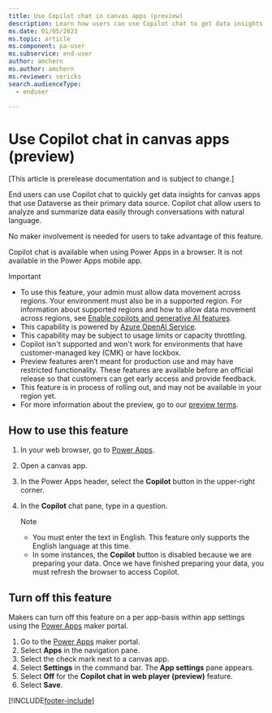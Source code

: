 ```yaml
---
title: Use Copilot chat in canvas apps (preview)
description: Learn how users can use Copilot chat to get data insights for canvas apps using Dataverse data.
ms.date: 01/05/2023
ms.topic: article
ms.component: pa-user
ms.subservice: end-user
author: amchern
ms.author: amchern
ms.reviewer: sericks
search.audienceType: 
  - enduser

---
```


# Use Copilot chat in canvas apps (preview)

[This article is prerelease documentation and is subject to change.]

End users can use Copilot chat to quickly get data insights for canvas apps that use Dataverse as their primary data source. Copilot chat allow users to analyze and summarize data easily through conversations with natural language. 

No maker involvement is needed for users to take advantage of this feature.

Copilot chat is available when using Power Apps in a browser. It is not available in the Power Apps mobile app.  

> [!IMPORTANT]
> - To use this feature, your admin must allow data movement across regions. Your environment must also be in a supported region. For information about supported regions and how to allow data movement across regions, see [Enable copilots and generative AI features](/power-platform/admin/geographical-availability-copilot).
> - This capability is powered by [Azure OpenAI Service](/azure/cognitive-services/openai/overview).
> - This capability may be subject to usage limits or capacity throttling.
> - Copilot isn't supported and won't work for environments that have customer-managed key (CMK) or have lockbox.
> - Preview features aren’t meant for production use and may have restricted functionality. These features are available before an official release so that customers can get early access and provide feedback.
> - This feature is in process of rolling out, and may not be available in your region yet. 
> - For more information about the preview, go to our [preview terms](https://go.microsoft.com/fwlink/?linkid=2189520).

## How to use this feature

1. In your web browser, go to [Power Apps](https://make.powerapps.com).
1. Open a canvas app.
1. In the Power Apps header, select the **Copilot** button in the upper-right corner. 
1. In the **Copilot** chat pane, type in a question.

     > [!Note]
     > - You must enter the text in English. This feature only supports the English language at this time.
     > - In some instances, the **Copilot** button is disabled because we are preparing your data. Once we have finished preparing your data, you must refresh the browser to access Copilot.

## Turn off this feature

Makers can turn off this feature on a per app-basis within app settings using the [Power Apps](https://make.powerapps.com) maker portal.

1. Go to the [Power Apps](https://make.powerapps.com) maker portal.
1. Select **Apps** in the navigation pane.
1. Select the check mark next to a canvas app.
1. Select **Settings** in the command bar. The **App settings** pane appears.
1. Select **Off** for the **Copilot chat in web player (preview)** feature.
1. Select **Save**.

[!INCLUDE[footer-include](../includes/footer-banner.md)]

